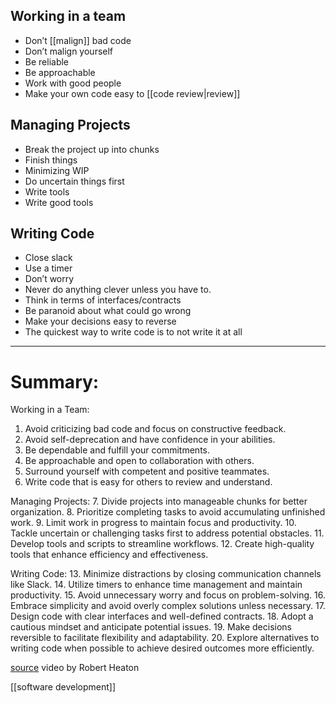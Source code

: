 ## Working in a team
- Don’t [[malign]] bad code
- Don’t malign yourself
- Be reliable
- Be approachable
- Work with good people
- Make your own code easy to [[code review|review]]

## Managing Projects
-  Break the project up into chunks
- Finish things
- Minimizing WIP
- Do uncertain things first
- Write tools
- Write good tools
## Writing Code
- Close slack
- Use a timer
- Don’t worry
- Never do anything clever unless you have to.
- Think in terms of interfaces/contracts
- Be paranoid about what could go wrong 
- Make your decisions easy to reverse
- The quickest way to write code is to not write it at all

---
# Summary:

Working in a Team:
1. Avoid criticizing bad code and focus on constructive feedback.
2. Avoid self-deprecation and have confidence in your abilities.
3. Be dependable and fulfill your commitments.
4. Be approachable and open to collaboration with others.
5. Surround yourself with competent and positive teammates.
6. Write code that is easy for others to review and understand.

Managing Projects: 
7. Divide projects into manageable chunks for better organization.
8. Prioritize completing tasks to avoid accumulating unfinished work.
9. Limit work in progress to maintain focus and productivity.
10. Tackle uncertain or challenging tasks first to address potential obstacles.
11. Develop tools and scripts to streamline workflows.
12. Create high-quality tools that enhance efficiency and effectiveness.

Writing Code: 
13. Minimize distractions by closing communication channels like Slack.
14. Utilize timers to enhance time management and maintain productivity.
15. Avoid unnecessary worry and focus on problem-solving.
16. Embrace simplicity and avoid overly complex solutions unless necessary.
17. Design code with clear interfaces and well-defined contracts.
18. Adopt a cautious mindset and anticipate potential issues.
19. Make decisions reversible to facilitate flexibility and adaptability.
20. Explore alternatives to writing code when possible to achieve desired outcomes more efficiently.

[source](https://www.youtube.com/watch?v=dyD1MPVN_nc) video by Robert Heaton

[[software development]]
